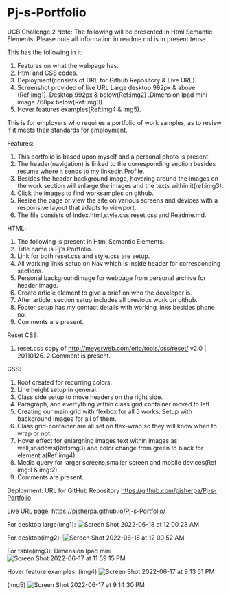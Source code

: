 # Pj-s-Portfolio
UCB Challenge 2
Note:
The following will be presented in Html Semantic Elements.
Please note all information in readme.md is in present tense.

This has the following in it:

1. Features on what the webpage has.
2. Html and CSS codes.
3. Deployment(consists of URL for Github Repository & Live URL). 
4. Screenshot provided of live URL Large desktop 992px & above (Ref:img1). Desktop 992px & below(Ref:img2) .Dimension Ipad mini image 768px below(Ref:img3).
5. Hover features examples(Ref:img4 & img5).

This is for employers who requires a portfolio of work samples, as to review if it meets their standards for employment.

Features:

1. This portfolio is based upon myself and a personal photo is present. 
2. The header(navigation) is linked to the corresponding section besides resume where it sends to my linkedin Profile.
3. Besides the header background image, hovering around the images on the work section will enlarge the images and the texts within it(ref:img3).
4. Click the images to find worksamples on github.
5. Resize the page or view the site on various screens and devices with a responsive layout that adapts to viewport.
6. The file consists of index.html,style.css,reset.css and Readme.md.

HTML:

1. The following is present in Html Semantic Elements.
2. Title name is Pj's Portfolio.
3. Link for both reset.css and style.css are setup.
4. All working links setup on Nav which is inside header for corresponding sections.
5. Personal backgroundimage for webpage from personal archive for header image.
6. Create article element to give a brief on who the developer is.
7. After article, section setup includes all previous work on github.
8. Footer setup has my contact details with working links besides phone no.
9. Comments are present.

Reset CSS:
1. reset.css copy of http://meyerweb.com/eric/tools/css/reset/ 
   v2.0 | 20110126.
2.Comment is present.

CSS:

1. Root created for recurring colors.
2. Line height setup in general.
3. Class side setup to move headers on the right side.
4. Paragraph, and evertything within class grid.container moved to left
5. Creating our main grid with flexbox for all 5 works. Setup with background images for all of them. 
6. Class grid-container are all set on flex-wrap so they will know when to wrap or not.
7. Hover effect for enlargning images text within images as well,shadows(Ref:img3) and color change from green to black for element a(Ref:img4).
8. Media query for larger screens,smaller screen and mobile devices(Ref img:1 & img:2).
9. Comments are present.

Deployment: URL for GitHub Repository https://github.com/pjsherpa/Pj-s-Portfolio

Live URL page: https://pjsherpa.github.io/Pj-s-Portfolio/

For desktop large(img1):
![Screen Shot 2022-06-18 at 12 00 28 AM](https://user-images.githubusercontent.com/105903416/174426996-4ea9c7c5-0127-472b-92a7-0b9f6dd86cf9.png)


For desktop(img2):
![Screen Shot 2022-06-18 at 12 00 52 AM](https://user-images.githubusercontent.com/105903416/174427004-3a6d2d50-86d5-4acf-8608-271019e092a9.png)


For table(img3): Dimension Ipad mini
![Screen Shot 2022-06-17 at 11 59 15 PM](https://user-images.githubusercontent.com/105903416/174427011-45d4fdb8-98bc-4489-ad8d-daf477cc6354.png)


Hover feature examples:
(img4) ![Screen Shot 2022-06-17 at 9 13 51 PM](https://user-images.githubusercontent.com/105903416/174422480-f2d6cca2-b3de-4914-95a7-b5504a715f14.png)

(img5) ![Screen Shot 2022-06-17 at 9 14 30 PM](https://user-images.githubusercontent.com/105903416/174422485-34c6509d-dc4c-4b04-87aa-794ac05a54d8.png)



